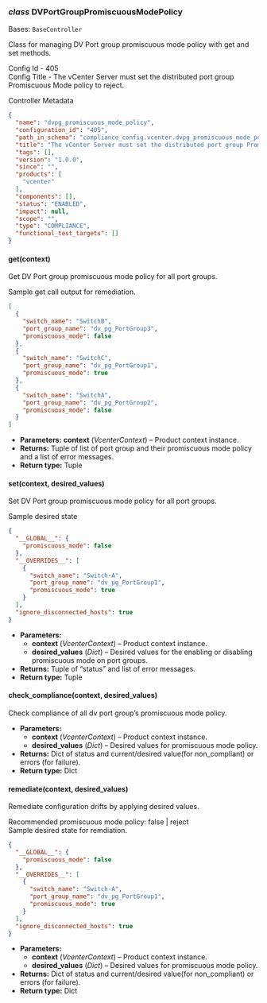 ### *class* DVPortGroupPromiscuousModePolicy

Bases: `BaseController`

Class for managing DV Port group promiscuous mode policy with get and set methods.

Config Id - 405
<br/>
Config Title - The vCenter Server must set the distributed port group Promiscuous Mode policy to reject.
<br/>

Controller Metadata
```json
{
  "name": "dvpg_promiscuous_mode_policy",
  "configuration_id": "405",
  "path_in_schema": "compliance_config.vcenter.dvpg_promiscuous_mode_policy",
  "title": "The vCenter Server must set the distributed port group Promiscuous Mode policy to reject.",
  "tags": [],
  "version": "1.0.0",
  "since": "",
  "products": [
    "vcenter"
  ],
  "components": [],
  "status": "ENABLED",
  "impact": null,
  "scope": "",
  "type": "COMPLIANCE",
  "functional_test_targets": []
}
```

#### get(context)

Get DV Port group promiscuous mode policy for all port groups.

Sample get call output for remediation.
<br/>
```json
[
  {
    "switch_name": "SwitchB",
    "port_group_name": "dv_pg_PortGroup3",
    "promiscuous_mode": false
  },
  {
    "switch_name": "SwitchC",
    "port_group_name": "dv_pg_PortGroup1",
    "promiscuous_mode": true
  },
  {
    "switch_name": "SwitchA",
    "port_group_name": "dv_pg_PortGroup2",
    "promiscuous_mode": false
  }
]
```

* **Parameters:**
  **context** (*VcenterContext*) – Product context instance.
* **Returns:**
  Tuple of list of port group and their promiscuous mode policy and a list of error messages.
* **Return type:**
  Tuple

#### set(context, desired_values)

Set DV Port group promiscuous mode policy for all port groups.

Sample desired state
<br/>
```json
{
  "__GLOBAL__": {
    "promiscuous_mode": false
  },
  "__OVERRIDES__": [
    {
      "switch_name": "Switch-A",
      "port_group_name": "dv_pg_PortGroup1",
      "promiscuous_mode": true
    }
  ],
  "ignore_disconnected_hosts": true
}
```

* **Parameters:**
  * **context** (*VcenterContext*) – Product context instance.
  * **desired_values** (*Dict*) – Desired values for the enabling or disabling promiscuous mode on port groups.
* **Returns:**
  Tuple of “status” and list of error messages.
* **Return type:**
  Tuple

#### check_compliance(context, desired_values)

Check compliance of all dv port group’s promiscuous mode policy.

* **Parameters:**
  * **context** (*VcenterContext*) – Product context instance.
  * **desired_values** (*Dict*) – Desired values for promiscuous mode policy.
* **Returns:**
  Dict of status and current/desired value(for non_compliant) or errors (for failure).
* **Return type:**
  Dict

#### remediate(context, desired_values)

Remediate configuration drifts by applying desired values.

Recommended promiscuous mode policy: false | reject
<br/>
Sample desired state for remdiation.
<br/>
```json
{
  "__GLOBAL__": {
    "promiscuous_mode": false
  },
  "__OVERRIDES__": [
    {
      "switch_name": "Switch-A",
      "port_group_name": "dv_pg_PortGroup1",
      "promiscuous_mode": true
    }
  ],
  "ignore_disconnected_hosts": true
}
```

* **Parameters:**
  * **context** (*VcenterContext*) – Product context instance.
  * **desired_values** (*Dict*) – Desired values for promiscuous mode policy.
* **Returns:**
  Dict of status and current/desired value(for non_compliant) or errors (for failure).
* **Return type:**
  Dict
